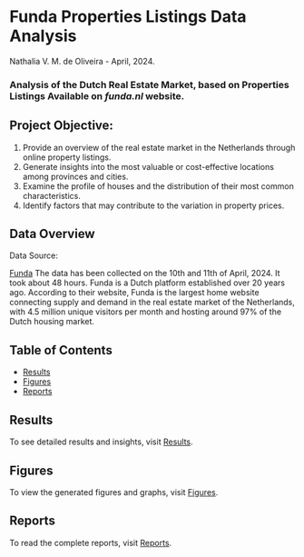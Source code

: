 
# Funda Properties Listings Data Analysis 

Nathalia V. M. de Oliveira - April, 2024.

### Analysis of the Dutch Real Estate Market, based on Properties Listings Available on *funda.nl* website.

## Project Objective:
1. Provide an overview of the real estate market in the Netherlands through online property listings.
2. Generate insights into the most valuable or cost-effective locations among provinces and cities.
3. Examine the profile of houses and the distribution of their most common characteristics.
4. Identify factors that may contribute to the variation in property prices.

## Data Overview
Data Source: 

[Funda](https://www.funda.nl/)
The data has been collected on the 10th and 11th of April, 2024. It took about 48 hours.
Funda is a Dutch platform established over 20 years ago. According to their website, Funda is the largest home website connecting supply and demand in the real estate market of the Netherlands, with 4.5 million unique visitors per month and hosting around 97% of the Dutch housing market.


## Table of Contents

- [Results](results.md)
- [Figures](figures.md)
- [Reports](reports.md)

## Results

To see detailed results and insights, visit [Results](results.md).

## Figures

To view the generated figures and graphs, visit [Figures](figures.md).

## Reports

To read the complete reports, visit [Reports](reports.md).
